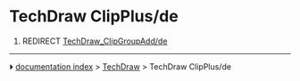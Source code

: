 # TechDraw ClipPlus/de
1.  REDIRECT [TechDraw_ClipGroupAdd/de](TechDraw_ClipGroupAdd/de.md)



---
⏵ [documentation index](../README.md) > [TechDraw](TechDraw_Workbench.md) > TechDraw ClipPlus/de
